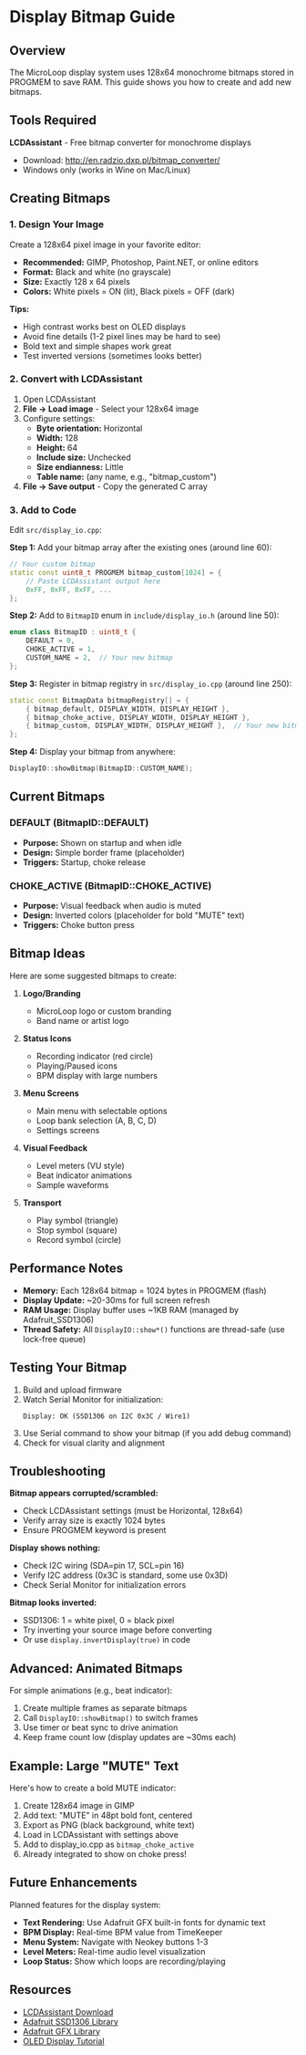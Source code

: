 # Display Bitmap Guide

## Overview

The MicroLoop display system uses 128x64 monochrome bitmaps stored in PROGMEM to save RAM. This guide shows you how to create and add new bitmaps.

## Tools Required

**LCDAssistant** - Free bitmap converter for monochrome displays
- Download: http://en.radzio.dxp.pl/bitmap_converter/
- Windows only (works in Wine on Mac/Linux)

## Creating Bitmaps

### 1. Design Your Image

Create a 128x64 pixel image in your favorite editor:
- **Recommended:** GIMP, Photoshop, Paint.NET, or online editors
- **Format:** Black and white (no grayscale)
- **Size:** Exactly 128 x 64 pixels
- **Colors:** White pixels = ON (lit), Black pixels = OFF (dark)

**Tips:**
- High contrast works best on OLED displays
- Avoid fine details (1-2 pixel lines may be hard to see)
- Bold text and simple shapes work great
- Test inverted versions (sometimes looks better)

### 2. Convert with LCDAssistant

1. Open LCDAssistant
2. **File → Load image** - Select your 128x64 image
3. Configure settings:
   - **Byte orientation:** Horizontal
   - **Width:** 128
   - **Height:** 64
   - **Include size:** Unchecked
   - **Size endianness:** Little
   - **Table name:** (any name, e.g., "bitmap_custom")
4. **File → Save output** - Copy the generated C array

### 3. Add to Code

Edit `src/display_io.cpp`:

**Step 1:** Add your bitmap array after the existing ones (around line 60):

```cpp
// Your custom bitmap
static const uint8_t PROGMEM bitmap_custom[1024] = {
    // Paste LCDAssistant output here
    0xFF, 0xFF, 0xFF, ...
};
```

**Step 2:** Add to `BitmapID` enum in `include/display_io.h` (around line 50):

```cpp
enum class BitmapID : uint8_t {
    DEFAULT = 0,
    CHOKE_ACTIVE = 1,
    CUSTOM_NAME = 2,  // Your new bitmap
};
```

**Step 3:** Register in bitmap registry in `src/display_io.cpp` (around line 250):

```cpp
static const BitmapData bitmapRegistry[] = {
    { bitmap_default, DISPLAY_WIDTH, DISPLAY_HEIGHT },
    { bitmap_choke_active, DISPLAY_WIDTH, DISPLAY_HEIGHT },
    { bitmap_custom, DISPLAY_WIDTH, DISPLAY_HEIGHT },  // Your new bitmap
};
```

**Step 4:** Display your bitmap from anywhere:

```cpp
DisplayIO::showBitmap(BitmapID::CUSTOM_NAME);
```

## Current Bitmaps

### DEFAULT (BitmapID::DEFAULT)
- **Purpose:** Shown on startup and when idle
- **Design:** Simple border frame (placeholder)
- **Triggers:** Startup, choke release

### CHOKE_ACTIVE (BitmapID::CHOKE_ACTIVE)
- **Purpose:** Visual feedback when audio is muted
- **Design:** Inverted colors (placeholder for bold "MUTE" text)
- **Triggers:** Choke button press

## Bitmap Ideas

Here are some suggested bitmaps to create:

1. **Logo/Branding**
   - MicroLoop logo or custom branding
   - Band name or artist logo

2. **Status Icons**
   - Recording indicator (red circle)
   - Playing/Paused icons
   - BPM display with large numbers

3. **Menu Screens**
   - Main menu with selectable options
   - Loop bank selection (A, B, C, D)
   - Settings screens

4. **Visual Feedback**
   - Level meters (VU style)
   - Beat indicator animations
   - Sample waveforms

5. **Transport**
   - Play symbol (triangle)
   - Stop symbol (square)
   - Record symbol (circle)

## Performance Notes

- **Memory:** Each 128x64 bitmap = 1024 bytes in PROGMEM (flash)
- **Display Update:** ~20-30ms for full screen refresh
- **RAM Usage:** Display buffer uses ~1KB RAM (managed by Adafruit_SSD1306)
- **Thread Safety:** All `DisplayIO::show*()` functions are thread-safe (use lock-free queue)

## Testing Your Bitmap

1. Build and upload firmware
2. Watch Serial Monitor for initialization:
   ```
   Display: OK (SSD1306 on I2C 0x3C / Wire1)
   ```
3. Use Serial command to show your bitmap (if you add debug command)
4. Check for visual clarity and alignment

## Troubleshooting

**Bitmap appears corrupted/scrambled:**
- Check LCDAssistant settings (must be Horizontal, 128x64)
- Verify array size is exactly 1024 bytes
- Ensure PROGMEM keyword is present

**Display shows nothing:**
- Check I2C wiring (SDA=pin 17, SCL=pin 16)
- Verify I2C address (0x3C is standard, some use 0x3D)
- Check Serial Monitor for initialization errors

**Bitmap looks inverted:**
- SSD1306: 1 = white pixel, 0 = black pixel
- Try inverting your source image before converting
- Or use `display.invertDisplay(true)` in code

## Advanced: Animated Bitmaps

For simple animations (e.g., beat indicator):

1. Create multiple frames as separate bitmaps
2. Call `DisplayIO::showBitmap()` to switch frames
3. Use timer or beat sync to drive animation
4. Keep frame count low (display updates are ~30ms each)

## Example: Large "MUTE" Text

Here's how to create a bold MUTE indicator:

1. Create 128x64 image in GIMP
2. Add text: "MUTE" in 48pt bold font, centered
3. Export as PNG (black background, white text)
4. Load in LCDAssistant with settings above
5. Add to display_io.cpp as `bitmap_choke_active`
6. Already integrated to show on choke press!

## Future Enhancements

Planned features for the display system:

- **Text Rendering:** Use Adafruit GFX built-in fonts for dynamic text
- **BPM Display:** Real-time BPM value from TimeKeeper
- **Menu System:** Navigate with Neokey buttons 1-3
- **Level Meters:** Real-time audio level visualization
- **Loop Status:** Show which loops are recording/playing

## Resources

- [LCDAssistant Download](http://en.radzio.dxp.pl/bitmap_converter/)
- [Adafruit SSD1306 Library](https://github.com/adafruit/Adafruit_SSD1306)
- [Adafruit GFX Library](https://github.com/adafruit/Adafruit-GFX-Library)
- [OLED Display Tutorial](https://learn.adafruit.com/monochrome-oled-breakouts)
